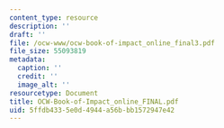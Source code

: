 ```yaml
---
content_type: resource
description: ''
draft: ''
file: /ocw-www/ocw-book-of-impact_online_final3.pdf
file_size: 55093819
metadata:
  caption: ''
  credit: ''
  image_alt: ''
resourcetype: Document
title: OCW-Book-of-Impact_online_FINAL.pdf
uid: 5ffdb433-5e0d-4944-a56b-bb1572947e42
---
```

